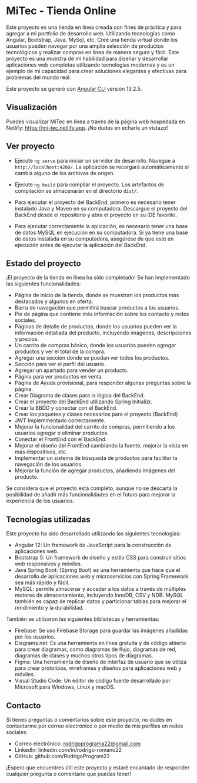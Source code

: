 # MiTec - Tienda Online

Este proyecto es una tienda en línea creada con fines de práctica y para agregar a mi portfolio de desarrollo web. Utilizando tecnologías como Angular, Bootstrap, Java, MySql, etc. Creé una tienda virtual donde los usuarios pueden navegar por una amplia selección de productos tecnológicos y realizar compras en línea de manera segura y fácil.
Este proyecto es una muestra de mi habilidad para diseñar y desarrollar aplicaciones web completas utilizando tecnologías modernas y es un ejemplo de mi capacidad para crear soluciones elegantes y efectivas para problemas del mundo real.

Este proyecto se generó con [Angular CLI](https://github.com/angular/angular-cli) versión 13.2.5.

## Visualización

Puedes visualizar MiTec en línea a través de la página web hospedada en Netlify: https://mi-tec.netlify.app. ¡No dudes en echarle un vistazo!

## Ver proyecto

- Ejecute `ng serve` para iniciar un servidor de desarrollo. Navegue a `http://localhost:4200/`. La aplicación se recargará automáticamente si cambia alguno de los archivos de origen.

- Ejecute `ng build` para compilar el proyecto. Los artefactos de compilación se almacenarán en el directorio `dist/`.

- Para ejecutar el proyecto del BackEnd, primero es necesario tener instalado Java y Maven en su computadora. Descargue el proyecto del BackEnd desde el repositorio y abra el proyecto en su IDE favorito.

- Para ejecutar correctamente la aplicación, es necesario tener una base de datos MySQL en ejecución en su computadora. Si ya tiene una base de datos instalada en su computadora, asegúrese de que esté en ejecución antes de ejecutar la aplicación del BackEnd.

## Estado del proyecto

¡El proyecto de la tienda en línea ha sido completado! Se han implementado las siguientes funcionalidades:

- Página de inicio de la tienda, donde se muestran los productos más destacados y algunos en oferta.
- Barra de navegación que permitirá buscar productos a los usuarios.
- Pie de página que contiene más información sobre los contacto y redes sociales.
- Páginas de detalle de productos, donde los usuarios pueden ver la información detallada del producto, incluyendo imágenes, descripciones y precios.
- Un carrito de compras básico, donde los usuarios pueden agregar productos y ver el total de la compra.
- Agregar una sección donde se puedan ver todos los productos.
- Sección para ver el perfil del usuario.
- Agregar un apartado para vender un producto.
- Página para ver productos en venta.
- Página de Ayuda provisional, para responder algunas preguntas sobre la página.
- Crear Diagrama de clases para la lógica del BackEnd.
- Crear el proyecto del BackEnd utilizando Spring Initializr.
- Crear la BBDD y conectar con el BackEnd.
- Crear los paquetes y clases necesarios para el proyecto.(BackEnd)
- JWT Implemmentado correctamente.
- Mejorar la funcionalidad del carrito de compras, permitiendo a los usuarios agregar o eliminar productos.
- Conectar el FrontEnd con el BackEnd.
- Mejorar el diseño del FrontEnd cambiando la fuente, mejorar la vista en más dispositivos, etc.
- Implementar un sistema de búsqueda de productos para facilitar la navegación de los usuarios.
- Mejorar la función de agregar productos, añadiendo imágenes del producto.

Se considera que el proyecto está completo, aunque no se descarta la posibilidad de añadir más funcionalidades en el futuro para mejorar la experiencia de los usuarios.

## Tecnologías utilizadas

Este proyecto ha sido desarrollado utilizando las siguientes tecnologías:

- Angular 12: Un framework de JavaScript para la construcción de aplicaciones web.
- Bootstrap 5: Un framework de diseño y estilo CSS para construir sitios web responsivos y móviles.
- Java Spring Boot: (Spring Boot) es una herramienta que hace que el desarrollo de aplicaciones web y microservicios con Spring Framework sea más rápido y fácil.
- MySQL: permite almacenar y acceder a los datos a través de múltiples motores de almacenamiento, incluyendo InnoDB, CSV y NDB. MySQL también es capaz de replicar datos y particionar tablas para mejorar el rendimiento y la durabilidad.

También se utilizaron las siguientes bibliotecas y herramientas:

- Firebase: Se uso Firebase Storage para guardar las imágenes añadidas por los usuarios.
- Diagrams.net: Es una herramienta en línea gratuita y de código abierto para crear diagramas, como diagramas de flujo, diagramas de red, diagramas de clases y muchos otros tipos de diagramas.
- Figma: Una herramienta de diseño de interfaz de usuario que se utiliza para crear prototipos, wireframes y diseños para aplicaciones web y móviles.
- Visual Studio Code: Un editor de código fuente desarrollado por Microsoft para Windows, Linux y macOS.

## Contacto

Si tienes preguntas o comentarios sobre este proyecto, no dudes en contactarme por correo electrónico o por medio de mis perfiles en redes sociales:

- Correo electrónico: rodrigoprograma22@gmail.com
- LinkedIn: linkedin.com/in/rodrigo-romano22
- GitHub: github.com/RodrigoProgram22

¡Espero que encuentres útil este proyecto y estaré encantado de responder cualquier pregunta o comentario que puedas tener!
